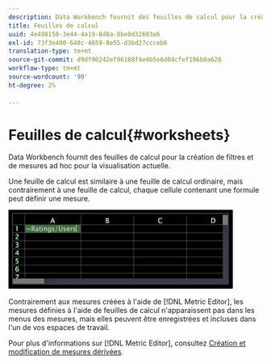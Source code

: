 ```yaml
---
description: Data Workbench fournit des feuilles de calcul pour la création de filtres et de mesures ad hoc pour la visualisation actuelle.
title: Feuilles de calcul
uuid: 4e498150-3e44-4a19-8d8a-8be0d32693a6
exl-id: 73f3e400-648c-4659-8e55-d3bd27ccceb6
translation-type: tm+mt
source-git-commit: d9df90242ef96188f4e4b5e6d04cfef196b0a628
workflow-type: tm+mt
source-wordcount: '90'
ht-degree: 2%

---
```


# Feuilles de calcul{#worksheets}

Data Workbench fournit des feuilles de calcul pour la création de filtres et de mesures ad hoc pour la visualisation actuelle.

Une feuille de calcul est similaire à une feuille de calcul ordinaire, mais contrairement à une feuille de calcul, chaque cellule contenant une formule peut définir une mesure.

![](assets/vis_Worksheet_TextAndFormula.png)

Contrairement aux mesures créées à l&#39;aide de [!DNL Metric Editor], les mesures définies à l&#39;aide de feuilles de calcul n&#39;apparaissent pas dans les menus des mesures, mais elles peuvent être enregistrées et incluses dans l&#39;un de vos espaces de travail.

Pour plus d&#39;informations sur [!DNL Metric Editor], consultez [Création et modification de mesures dérivées](../../../../home/c-get-started/c-admin-intrf/c-prof-mgr/c-drvd-mtrcs.md#concept-e41723b342a849309874b26232224a40).

